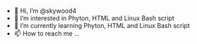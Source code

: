 - 👋 Hi, I’m @skywood4
- 👀 I’m interested in Phyton, HTML and Linux Bash script
- 🌱 I’m currently learning Phyton, HTML and Linux Bash script
- 📫 How to reach me ...

<!---
skywood4/skywood4 is a ✨ special ✨ repository because its `README.md` (this file) appears on your GitHub profile.
You can click the Preview link to take a look at your changes.
--->

